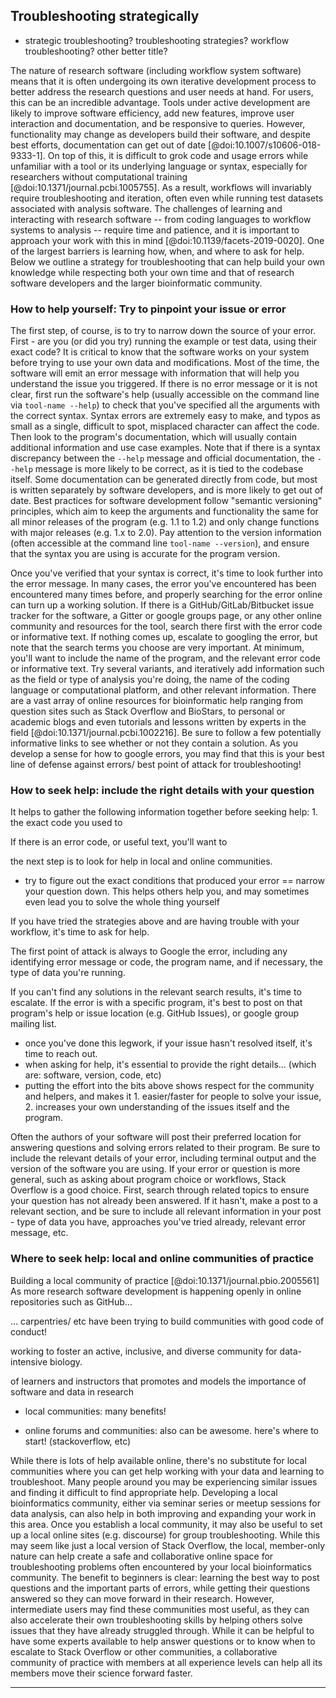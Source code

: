 ## Troubleshooting strategically
 - strategic troubleshooting? troubleshooting strategies? workflow troubleshooting? other better title?

The nature of research software (including workflow system software) means that it is often undergoing its own iterative development process to better address the research questions and user needs at hand.
For users, this can be an incredible advantage.
Tools under active development are likely to improve software efficiency, add new features, improve user interaction and documentation, and be responsive to queries.
However, functionality may change as developers build their software, and despite best efforts, documentation can get out of date [@doi:10.1007/s10606-018-9333-1].
On top of this, it is difficult to grok code and usage errors while unfamiliar with a tool or its underlying language or syntax, especially for researchers without computational training [@doi:10.1371/journal.pcbi.1005755].
As a result, workflows will invariably require troubleshooting and iteration, often even while running test datasets associated with analysis software.
The challenges of learning and interacting with research software -- from coding languages to workflow systems to analysis -- require time and patience, and it is important to approach your work with this in mind [@doi:10.1139/facets-2019-0020].
One of the largest barriers is learning how, when, and where to ask for help.
Below we outline a strategy for troubleshooting that can help build your own knowledge while respecting both your own time and that of research software developers and the larger bioinformatic community.

### How to help yourself: Try to pinpoint your issue or error

The first step, of course, is to try to narrow down the source of your error.
First - are you (or did you try) running the example or test data, using their exact code?
It is critical to know that the software works on your system before trying to use your own data and modifications.
Most of the time, the software will emit an error message with information that will help you understand the issue you triggered.
If there is no error message or it is not clear, first run the software's help (usually accessible on the command line via `tool-name --help`) to check that you've specified all the arguments with the correct syntax.
Syntax errors are extremely easy to make, and typos as small as a single, difficult to spot, misplaced character can affect the code.
Then look to the program's documentation, which will usually contain additional information and use case examples. Note that if there is a syntax discrepancy between the `--help` message and official documentation, the `--help` message is more likely to be correct, as it is tied to the codebase itself. Some documentation can be generated directly from code, but most is written separately by software developers, and is more likely to get out of date.
Best practices for software development follow "semantic versioning" principles, which aim to keep the arguments and functionality the same for all minor releases of the program (e.g. 1.1 to 1.2) and only change functions with major releases (e.g. 1.x to 2.0).
Pay attention to the version information (often accessible at the command line `tool-name --version`), and ensure that the syntax you are using is accurate for the program version.

Once you've verified that your syntax is correct, it's time to look further into the error message.
In many cases, the error you've encountered has been encountered many times before, and properly searching for the error online can turn up a working solution.
If there is a GitHub/GitLab/Bitbucket issue tracker for the software, a Gitter or google groups page, or any other online community and resources for the tool, search there first with the error code or informative text.
If nothing comes up, escalate to googling the error, but note that the search terms you choose are very important.
At minimum, you'll want to include the name of the program, and the relevant error code or informative text.
Try several variants, and iteratively add information such as the field or type of analysis you're doing, the name of the coding language or computational platform, and other relevant information.
There are a vast array of online resources for bioinformatic help ranging from question sites such as Stack Overflow and BioStars, to personal or academic blogs and even tutorials and lessons written by experts in the field [@doi:10.1371/journal.pcbi.1002216].
Be sure to follow a few potentially informative links to see whether or not they contain a solution.
As you develop a sense for how to google errors, you may find that this is your best line of defense against errors/ best point of attack for troubleshooting!

### How to seek help: include the right details with your question


It helps to gather the following information together before seeking help: 1. the exact code you used to

If there is an error code, or useful text, you'll want to

the next step is to look for help in local and online communities.


- try to figure out the exact conditions that produced your error == narrow your question down. This helps others help you, and may sometimes even lead  you to solve the whole thing yourself

If you have tried the strategies above and are having trouble with your workflow, it's time to ask for help.

The first point of attack is always to Google the error, including any identifying error message or code, the program name, and if necessary, the type of data you're running.


If you can't find any solutions in the relevant search results, it's time to escalate.
If the error is with a specific program, it's best to post on that program's help or issue location (e.g. GitHub Issues), or google group mailing list.



- once you've done this legwork, if your issue hasn't resolved itself, it's time to reach out.
- when asking for help, it's essential to provide the right details... (which are: software, version, code, etc)
- putting the effort into the bits above shows respect for the community and helpers, and makes it 1. easier/faster for people to solve your issue, 2. increases your own understanding of the issues itself and the program.

Often the authors of your software will post their preferred location for answering questions and solving errors related to their program.
Be sure to include the relevant details of your error, including terminal output and the version of the software you are using.
 If your error or question is more general, such as asking about program choice or workflows, Stack Overflow is a good choice.
First, search through related topics to ensure your question has not already been answered.
If it hasn't, make a post to a relevant section, and be sure to include all relevant information in your post - type of data you have, approaches you've tried already, relevant error message, etc.


### Where to seek help: local and online communities of practice

Building a local community of practice [@doi:10.1371/journal.pbio.2005561]
As more research software development is happening openly in online repositories such as GitHub...

...  carpentries/ etc have been trying to build communities with good code of conduct!

working to foster an active, inclusive, and diverse community for data-intensive biology.

of learners and instructors that promotes and models the importance of software and data in research

-  local communities: many benefits!

- online forums and communities: also can be awesome. here's where to start! (stackoverflow, etc)


While there is lots of help available online, there's no substitute for local communities where you can get help working with your data and learning to troubleshoot.
Many people around you may be experiencing similar issues and finding it difficult to find appropriate help.
Developing a local bioinformatics community, either via seminar series or meetup sessions for data analysis, can also help in both improving and expanding your work in this area.
Once you establish a local community, it may also be useful to set up a local online sites (e.g. discourse) for group troubleshooting.
While this may seem like just a local version of Stack Overflow, the local, member-only nature can help create a safe and collaborative online space for troubleshooting problems often encountered by your local bioinformatics community.
The benefit to beginners is clear: learning the best way to post questions and the important parts of errors, while getting their questions answered so they can move forward in their research.
However, intermediate users may find these communities most useful, as they can also accelerate their own troubleshooting skills by helping others solve issues that they have already struggled through.
While it can be helpful to have some experts available to help answer questions or to know when to escalate to Stack Overflow or other communities, a collaborative community of practice with members at all experience levels can help all its members move their science forward faster.


****
